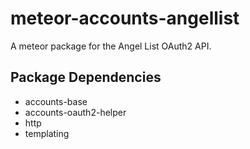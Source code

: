 meteor-accounts-angellist
=========================

A meteor package for the Angel List OAuth2 API.


Package Dependencies
--------------------

* accounts-base
* accounts-oauth2-helper
* http
* templating
